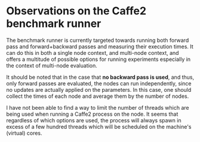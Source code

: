 # Observations on the Caffe2 benchmark runner

The benchmark runner is currently targeted towards running both forward pass and forward+backward passes and measuring their execution times. It can do this in both a single node context, and multi-node context, and offers a multitude of possible options for running experiments especially in the context of multi-node evaluation.

It should be noted that in the case that **no backward pass is used**, and thus, only forward passes are evaluated, the nodes can run independently, since no updates are actually applied on the parameters. In this case, one should collect the times of each node and average them by the number of nodes.

I have not been able to find a way to limit the number of threads which are being used when running a Caffe2 process on the node. It seems that regardless of which options are used, the process will always spawn in excess of a few hundred threads which will be scheduled on the machine's (virtual) cores.